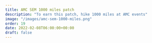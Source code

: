 ```yaml
---
title: AMC SEM 1000 miles patch
description: "To earn this patch, hike 1000 miles at AMC events"
image: "/images/amc-sem-1000-miles.png"
order: 19
date: 2022-02-08T06:00:00+00:00
draft: false
---
```

